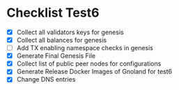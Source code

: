 # Checklist Test6

- [X] Collect all validators keys for genesis
- [X] Collect all balances for genesis
- [ ] Add TX enabling namespace checks in genesis
- [X] Generate Final Genesis File
- [X] Collect list of public peer nodes for configurations
- [X] Generate Release Docker Images of Gnoland for test6
- [X] Change DNS entries